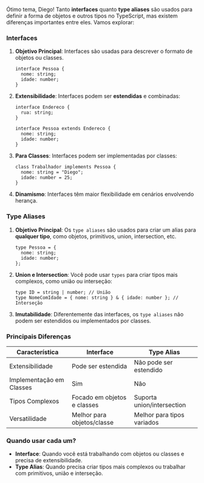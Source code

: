 Ótimo tema, Diego! Tanto **interfaces** quanto **type aliases** são usados para definir a forma de objetos e outros tipos no TypeScript, mas existem diferenças importantes entre eles. Vamos explorar:

### **Interfaces**

1. **Objetivo Principal**: Interfaces são usadas para descrever o formato de objetos ou classes.

    ```
    interface Pessoa {
      nome: string;
      idade: number;
    }
    ```

2. **Extensibilidade**: Interfaces podem ser **estendidas** e combinadas:

    ```
    interface Endereco {
      rua: string;
    }
    
    interface Pessoa extends Endereco {
      nome: string;
      idade: number;
    }
    ```

3. **Para Classes**: Interfaces podem ser implementadas por classes:

    ```
    class Trabalhador implements Pessoa {
      nome: string = "Diego";
      idade: number = 25;
    }
    ```

4. **Dinamismo**: Interfaces têm maior flexibilidade em cenários envolvendo herança.
 
### **Type Aliases**

1. **Objetivo Principal**: Os `type aliases` são usados para criar um alias para **qualquer tipo**, como objetos, primitivos, union, intersection, etc.

    ```
    type Pessoa = {
      nome: string;
      idade: number;
    };
    ```

2. **Union e Intersection**: Você pode usar `types` para criar tipos mais complexos, como união ou interseção:

    ```
    type ID = string | number; // União
    type NomeComIdade = { nome: string } & { idade: number }; // Interseção
    ```

3. **Imutabilidade**: Diferentemente das interfaces, os `type aliases` não podem ser estendidos ou implementados por classes.

### **Principais Diferenças**

|Característica|Interface|Type Alias|
|---|---|---|
|Extensibilidade|Pode ser estendida|Não pode ser estendido|
|Implementação em Classes|Sim|Não|
|Tipos Complexos|Focado em objetos e classes|Suporta union/intersection|
|Versatilidade|Melhor para objetos/classe|Melhor para tipos variados|

### **Quando usar cada um?**

- **Interface**: Quando você está trabalhando com objetos ou classes e precisa de extensibilidade.
- **Type Alias**: Quando precisa criar tipos mais complexos ou trabalhar com primitivos, união e interseção.

